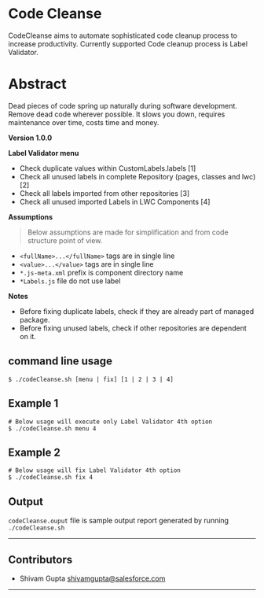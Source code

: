 # Code Cleanse
CodeCleanse aims to automate sophisticated code cleanup process to increase productivity.
Currently supported Code cleanup process is Label Validator.

# Abstract
Dead pieces of code spring up naturally during software development. Remove dead code wherever possible. It slows you down, requires maintenance over time, costs time and money.

**Version 1.0.0**

**Label Validator menu**
- Check duplicate values within CustomLabels.labels [1]
- Check all unused labels in complete Repository (pages, classes and lwc) [2]
- Check all labels imported from other repositories [3]
- Check all unused imported Labels in LWC Components [4]

**Assumptions**
> Below assumptions are made for simplification and from code structure point of view.

- `<fullName>...</fullName>` tags are in single line
- `<value>...</value>` tags are in single line
- `*.js-meta.xml` prefix is component directory name
- `*Labels.js` file do not use label

**Notes**
- Before fixing duplicate labels, check if they are already part of managed package.
- Before fixing unused labels, check if other repositories are dependent on it.

## command line usage

`$ ./codeCleanse.sh [menu | fix] [1 | 2 | 3 | 4]`

## Example 1


```#!/bin/sh
# Below usage will execute only Label Validator 4th option
$ ./codeCleanse.sh menu 4
```

## Example 2


```#!/bin/sh
# Below usage will fix Label Validator 4th option
$ ./codeCleanse.sh fix 4
```

## Output

`codeCleanse.ouput` file is sample output report generated by running `./codeCleanse.sh` 

---

## Contributors

- Shivam Gupta <shivamgupta@salesforce.com>

---

